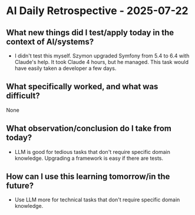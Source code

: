# AI Daily Retrospective - 2025-07-22

## **What new things did I test/apply today in the context of AI/systems?**

- I didn't test this myself. Szymon upgraded Symfony from 5.4 to 6.4 with Claude's help. It took Claude 4 hours, but he managed. This task would have easily taken a developer a few days.

## **What specifically worked, and what was difficult?**

None

## **What observation/conclusion do I take from today?**

- LLM is good for tedious tasks that don't require specific domain knowledge. Upgrading a framework is easy if there are tests.

## **How can I use this learning tomorrow/in the future?**

- Use LLM more for technical tasks that don't require specific domain knowledge.
